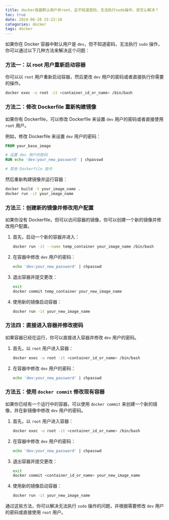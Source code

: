```yaml
---
title: docker容器默认用户非root，且不知道密码，无法执行sudo操作，该怎么解决？
toc: true
date: 2024-06-28 15:22:18
categories: docker
tags: docker
---
```


如果你在 Docker 容器中默认用户是 `dev`，但不知道密码，无法执行 `sudo` 操作，你可以通过以下几种方法来解决这个问题：

### 方法一：以 root 用户重新启动容器

你可以以 `root` 用户重新启动容器，然后更改 `dev` 用户的密码或者直接执行你需要的操作。

```bash
docker exec -u root -it <container_id_or_name> /bin/bash
```

### 方法二：修改 Dockerfile 重新构建镜像

如果你有 Dockerfile，可以修改 Dockerfile 来设置 `dev` 用户的密码或者直接使用 `root` 用户。

例如，修改 Dockerfile 来设置 `dev` 用户的密码：

```dockerfile
FROM your_base_image

# 设置 dev 用户的密码
RUN echo 'dev:your_new_password' | chpasswd

# 其他 Dockerfile 指令
```

然后重新构建镜像并运行容器：

```bash
docker build -t your_image_name .
docker run -it your_image_name
```

### 方法三：创建新的镜像并修改用户配置

如果你没有 Dockerfile，但可以访问容器的镜像，你可以创建一个新的镜像并修改用户配置。

1. 首先，启动一个新的容器并进入：

    ```bash
    docker run -it --name temp_container your_image_name /bin/bash
    ```

2. 在容器中修改 `dev` 用户的密码：

    ```bash
    echo 'dev:your_new_password' | chpasswd
    ```

3. 退出容器并提交更改：

    ```bash
    exit
    docker commit temp_container your_new_image_name
    ```

4. 使用新的镜像启动容器：

    ```bash
    docker run -it your_new_image_name
    ```

### 方法四：直接进入容器并修改密码

如果容器已经在运行，你可以直接进入容器并修改 `dev` 用户的密码。

1. 首先，以 `root` 用户进入容器：

    ```bash
    docker exec -u root -it <container_id_or_name> /bin/bash
    ```

2. 在容器中修改 `dev` 用户的密码：

    ```bash
    echo 'dev:your_new_password' | chpasswd
    ```

### 方法五：使用 `docker commit` 修改现有容器

如果你已经有一个运行中的容器，可以使用 `docker commit` 来创建一个新的镜像，并在新镜像中修改 `dev` 用户的密码。

1. 首先，以 `root` 用户进入容器：

    ```bash
    docker exec -u root -it <container_id_or_name> /bin/bash
    ```

2. 在容器中修改 `dev` 用户的密码：

    ```bash
    echo 'dev:your_new_password' | chpasswd
    ```

3. 退出容器并提交更改：

    ```bash
    exit
    docker commit <container_id_or_name> your_new_image_name
    ```

4. 使用新的镜像启动容器：

    ```bash
    docker run -it your_new_image_name
    ```

通过这些方法，你可以解决无法执行 `sudo` 操作的问题，并根据需要修改 `dev` 用户的密码或直接使用 `root` 用户。